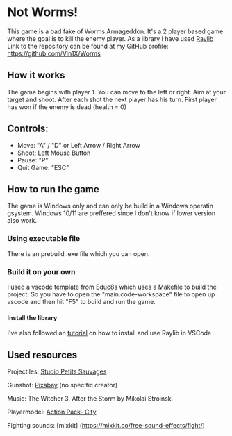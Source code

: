 # Not Worms!
This game is a bad fake of Worms Armageddon. It's a 2 player based game where the goal is to kill the enemy player.
As a library I have used [Raylib](https://www.raylib.com/)
Link to the repository can be found at my GitHub profile: https://github.com/Vin1X/Worms

## How it works
The game begins with player 1. You can move to the left or right. Aim at your target and shoot. After each shot the next player has his turn. First player has won if the enemy is dead (health = 0)

## Controls:
- Move: "A" / "D" or Left Arrow / Right Arrow
- Shoot: Left Mouse Button
- Pause: "P"
- Quit Game: "ESC"

## How to run the game
The game is Windows only and can only be build in a Windows operatin gsystem. Windows 10/11 are preffered since I don't know if lower version also work.

### Using executable file
There is an prebuild .exe file which you can open.

### Build it on your own
I used a vscode template from [Educ8s](https://github.com/educ8s/Raylib-CPP-Starter-Template-for-VSCODE-V2) which uses a Makefile to build the project. So you have to open the "main.code-workspace" file to open up vscode and then hit "F5" to build and run the game.

#### Install the library
I've also followed an [tutorial](https://www.youtube.com/watch?v=PaAcVk5jUd8) on how to install and use Raylib in VSCode

## Used resources
Projectiles: [Studio Petits Sauvages](https://br.pinterest.com/pin/483151866248226569/)

Gunshot: [Pixabay](https://pixabay.com/sound-effects/search/explosionm/) (no specific creator)

Music: The Witcher 3, After the Storm by Mikolai Stroinski

Playermodel: [Action Pack- City](https://anokolisa.itch.io/action)

Fighting sounds: [mixkit] (https://mixkit.co/free-sound-effects/fight/)
